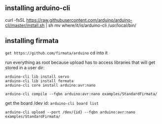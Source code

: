 ## installing arduino-cli
curl -fsSL https://raw.githubusercontent.com/arduino/arduino-cli/master/install.sh | sh
mv where/it/is/arduino-cli /usr/local/bin/

## installing firmata
`get https://github.com/firmata/arduino`
cd into it

run everything as root because upload has to access libraries that will get stored in a user dir:
```
arduino-cli lib install servo
arduino-cli lib install fermata
arduino-cli core install arduino:avr:nano

arduino-cli compile --fqbn arduino:avr:nano examples/StandardFirmata/
```
get the board /dev id:
`arduino-cli board list`

`arduino-cli upload --port /dev/{id} --fqbn arduino:avr:nano examples/StandardFirmata/`
